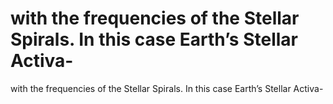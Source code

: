 # with the frequencies of the Stellar Spirals. In this case Earth’s Stellar Activa-

with the frequencies of the Stellar Spirals. In this case Earth’s Stellar Activa-